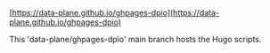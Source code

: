 [https://data-plane.github.io/ghpages-dpio](https://data-plane.github.io/ghpages-dpio) 

This 'data-plane/ghpages-dpio' main branch hosts the Hugo scripts.
